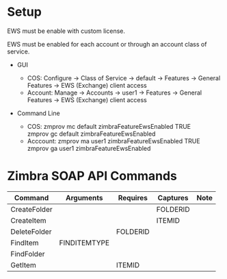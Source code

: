 # Setup

EWS must be enable with custom license.

EWS must be enabled for each account or through an account class of service.

* GUI
  *  COS: Configure -> Class of Service ->  default -> Features -> General Features -> EWS (Exchange) client access
  *  Account: Manage -> Accounts -> user1 -> Features -> General Features -> EWS (Exchange) client access

* Command Line
  *  COS: zmprov mc default zimbraFeatureEwsEnabled TRUE  
          zmprov gc default zimbraFeatureEwsEnabled
  *  Acccount: zmprov ma user1 zimbraFeatureEwsEnabled TRUE  
               zmprov ga user1 zimbraFeatureEwsEnabled

# Zimbra SOAP API Commands

| Command         | Arguments     | Requires       | Captures    | Note     |
| --------------- | ------------- | -------------- | ----------- | -------- |
| CreateFolder    |               |                | FOLDERID    |          |
| CreateItem      |               |                | ITEMID      |          |
| DeleteFolder    |               | FOLDERID       |             |          |
| FindItem        | FINDITEMTYPE  |                |             |          |
| FindFolder      |               |                |             |          |
| GetItem         |               | ITEMID         |             |          |
